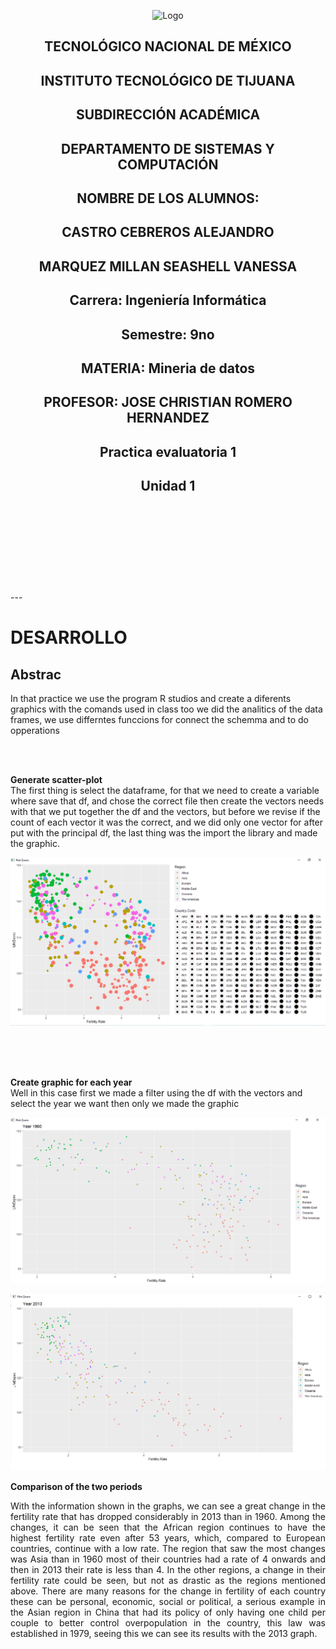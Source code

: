 <p align="center">
    <img alt="Logo" src="https://www.tijuana.tecnm.mx/wp-content/uploads/2021/08/liston-de-logos-oficiales-educacion-tecnm-FEB-2021.jpg" width=850 height=250>
</p>

<H2><p align="Center">TECNOLÓGICO NACIONAL DE MÉXICO</p></H2>

<H2><p align="Center">INSTITUTO TECNOLÓGICO DE TIJUANA</p></H2>

<H2><p align="Center">SUBDIRECCIÓN ACADÉMICA</p></H2>

<H2><p align="Center">DEPARTAMENTO DE SISTEMAS Y COMPUTACIÓN</p></H2>

<H2><p align="Center">NOMBRE DE LOS ALUMNOS: </p></H2>

<H2><p align="Center">CASTRO CEBREROS ALEJANDRO</p></H2>

<H2><p align="Center">MARQUEZ MILLAN SEASHELL VANESSA</p></H2>

<H2><p align="Center">Carrera: Ingeniería Informática</p></H2>

<H2><p align="Center">Semestre: 9no </p></H2>

<H2><p align="Center">MATERIA: Mineria de datos</p></H2>

<H2><p align="Center">PROFESOR: JOSE CHRISTIAN ROMERO HERNANDEZ</p></H2>

<H2><p align="Center">Practica evaluatoria 1</p></H2>

<H2><p align="Center">Unidad 1</p></H2>

<br>
<br>
<br>
<br>
<br>
<br>
<br>
<br>
---

# DESARROLLO <br>
## Abstrac

In that practice we use the program R studios and create a diferents graphics with the comands used in class too we did the analitics of the data frames, we use differntes funccions for connect the schemma and to do opperations 

<br><br>

**Generate scatter-plot**<br>
The first thing is select the dataframe, for that we need to create a variable where save that df, and chose the correct file then create the vectors needs with that we put together the df and the vectors, but before we revise if the count of each vector it was the correct, and we did only one vector for after put with the principal df, the last thing was the import the library and made the graphic.
<br>

<p align="center">
    <img alt="Logo" src="./../Media/Evidence1.png" >
</p>
<br><br><br>

**Create graphic for each year**<br>
Well in this case first we made a filter using the df with the vectors and select the year we want then only we made the graphic
<p align="center">
    <img alt="Logo" src="./../Media/Evidence1960.png" >
</p>
<p align="center">
    <img alt="Logo" src="./../Media/Evidence2013.png" >
</p>


**Comparison of the two periods**
<div align="Justify">
With the information shown in the graphs, we can see a great change in the fertility rate that has dropped considerably in 2013 than in 1960. Among the changes, it can be seen that the African region continues to have the highest fertility rate even after 53 years, which, compared to European countries, continue with a low rate. The region that saw the most changes was Asia than in 1960 most of their countries had a rate of 4 onwards and then in 2013 their rate is less than 4. In the other regions, a change in their fertility rate could be seen, but not as drastic as the regions mentioned above. There are many reasons for the change in fertility of each country these can be personal, economic, social or political, a serious example in the Asian region in China that had its policy of only having one child per couple to better control overpopulation in the country, this law was established in 1979, seeing this we can see its results with the 2013 graph.
</div>
